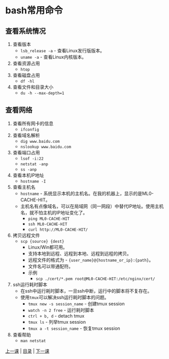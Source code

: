 # bash常用命令

## 查看系统情况
1. 查看版本
    * `lsb_release -a` - 查看Linux发行版版本。
    * `uname -a` - 查看Linux内核版本。
1. 查看资源占用
    * `htop`
1. 查看磁盘占用
    * `df -hl`
1. 查看文件和目录大小
    * `du -h --max-depth=1`

## 查看网络
1. 查看所有网卡的信息
    * `ifconfig`
1. 查看域名解析
    * `dig www.baidu.com`
    * `nslookup www.baidu.com`
1. 查看端口占用
    * `lsof -i:22`
    * `netstat -anp`
    * `ss -anp`
1. 查看本机IP地址
    * `hostname -I`
1. 查看主机名
    * `hostname` - 系统显示本机的主机名。在我的机器上，显示的是ML0-CACHE-HIT。
    * 主机名有点像域名，可以在局域网（同一网段）中替代IP地址。使用主机名，就不怕主机的IP地址变化了。
        * `ping ML0-CACHE-HIT`
        * `ssh ML0-CACHE-HIT`
        * `curl http://ML0-CACHE-HIT/`
1. 拷贝远程文件
    * `scp {source} {dest}`
        * Linux/Win都可用。
        * 支持本地到远程、远程到本地、远程到远程的拷贝。
        * 远程文件的格式为 - `{user_name}@{hostname_or_ip}:{path}`。
        * 文件名可以带通配符。
        * 示例
            * `scp ./cert/*.pem root@ML0-CACHE-HIT:/etc/nginx/cert/`
1. ssh运行耗时脚本
    * 在ssh中运行耗时脚本，一旦ssh中断，运行中的脚本将不复存在。
    * 使用`tmux`可以解决ssh运行耗时脚本的问题。
        * `tmux new -s session_name` - 创建tmux session
        * `watch -n 2 free` - 运行耗时脚本
        * `ctrl + b, d` - detach tmux
        * `tmux ls` - 列举tmux session
        * `tmux a -t session_name` - 恢复tmux session
1. 查看帮助
    * `man netstat`

[上一课](lesson1.md) | [目录](README.md) | [下一课](lesson3.md)

